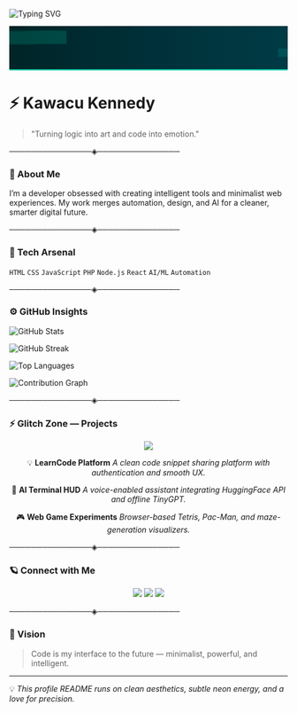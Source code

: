 ![Typing SVG](https://readme-typing-svg.demolab.com?size=30\&duration=3000\&pause=1000\&center=true\&vCenter=true\&width=500\&lines=Hey+I'm+Kawacu+Kent;Building+Futuristic+AI+Tools;Crafting+Clean+Minimal+UX)

<div align="center" style="width:100%;overflow:hidden;">
  <!-- Glitch background SVG strip -->
  <svg xmlns="http://www.w3.org/2000/svg" viewBox="0 0 1200 100" preserveAspectRatio="none" style="width:100%;height:80px;display:block;">
    <defs>
      <filter id="glitch">
        <feTurbulence baseFrequency="0.002 0.05" numOctaves="2" seed="2" result="turb" />
        <feDisplacementMap in="SourceGraphic" in2="turb" scale="6" xChannelSelector="R" yChannelSelector="G"/>
        <feBlend mode="overlay" in2="SourceGraphic"/>
      </filter>
      <linearGradient id="g" x1="0" x2="1">
        <stop offset="0" stop-color="#001219" />
        <stop offset="0.5" stop-color="#001f2d" />
        <stop offset="1" stop-color="#002b3a" />
      </linearGradient>
    </defs>
    <rect width="1200" height="100" fill="url(#g)" />
    <g filter="url(#glitch)">
      <rect x="-200" y="10" width="400" height="30" fill="#00FFC6" opacity="0.08">
        <animate attributeName="x" dur="3s" values="-200;1200; -200" repeatCount="indefinite" />
      </rect>
      <rect x="1200" y="50" width="500" height="20" fill="#0AFFEF" opacity="0.06">
        <animate attributeName="x" dur="4s" values="1200;-500;1200" repeatCount="indefinite" />
      </rect>
      <g opacity="0.04">
        <rect x="0" y="0" width="1200" height="100" fill="#00FFC6">
          <animate attributeName="x" dur="6s" values="0;-60;0" repeatCount="indefinite" />
        </rect>
      </g>
    </g>
    <!-- thin neon line -->
    <rect x="0" y="98" width="1200" height="2" fill="#00ffc6" opacity="0.9">
      <animate attributeName="x" dur="5s" values="0;0;0" repeatCount="indefinite" />
    </rect>
  </svg>
</div>

# ⚡ Kawacu Kennedy

> "Turning logic into art and code into emotion."

───────────────◈───────────────

### 💫 About Me

I’m a developer obsessed with creating intelligent tools and minimalist web experiences. My work merges automation, design, and AI for a cleaner, smarter digital future.

───────────────◈───────────────

### 🧠 Tech Arsenal

`HTML` `CSS` `JavaScript` `PHP` `Node.js` `React` `AI/ML` `Automation`

───────────────◈───────────────

### ⚙️ GitHub Insights

![GitHub Stats](https://github-readme-stats.vercel.app/api?username=kawacukennedy\&show_icons=true\&hide_title=true\&theme=radical)

![GitHub Streak](https://streak-stats.demolab.com?user=kawacukennedy\&theme=radical)

![Top Languages](https://github-readme-stats.vercel.app/api/top-langs/?username=kawacukennedy\&layout=compact\&theme=radical)

![Contribution Graph](https://github-readme-activity-graph.vercel.app/graph?username=kawacukennedy\&theme=react-dark\&hide_border=true)

───────────────◈───────────────

### ⚡ Glitch Zone — Projects

<div align="center">
  <img src="https://readme-typing-svg.demolab.com?font=Share+Tech+Mono&size=20&pause=1000&color=00FFC6&center=true&width=300&lines=Featured+Projects+⚙️" />
</div>

<div align="center">

💡 **LearnCode Platform**
*A clean code snippet sharing platform with authentication and smooth UX.*

🧠 **AI Terminal HUD**
*A voice-enabled assistant integrating HuggingFace API and offline TinyGPT.*

🎮 **Web Game Experiments**
*Browser-based Tetris, Pac-Man, and maze-generation visualizers.*

</div>

───────────────◈───────────────

### 🪐 Connect with Me

<p align="center">
  <a href="https://github.com/kawacukennedy"><img src="https://img.shields.io/badge/GitHub-0AFFEF?style=for-the-badge&logo=github&logoColor=black" /></a>
  <a href="https://x.com/Arnaud_Kennedy"><img src="https://img.shields.io/badge/Twitter-00FFC6?style=for-the-badge&logo=twitter&logoColor=black" /></a>
  <a href="https://linkedin.com"><img src="https://img.shields.io/badge/LinkedIn-00E0FF?style=for-the-badge&logo=linkedin&logoColor=black" /></a>
</p>

───────────────◈───────────────

### 🎯 Vision

> Code is my interface to the future — minimalist, powerful, and intelligent.

---

💡 *This profile README runs on clean aesthetics, subtle neon energy, and a love for precision.*
